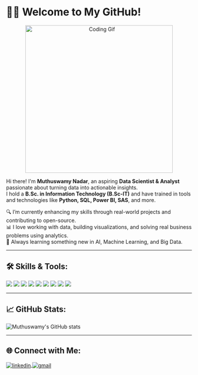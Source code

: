 # 👨‍💻 Welcome to My GitHub!

<p align="center">
  <img src="https://media.giphy.com/media/qgQUggAC3Pfv687qPC/giphy.gif" width="400" alt="Coding Gif"/>
</p>

Hi there! I'm **Muthuswamy Nadar**, an aspiring **Data Scientist & Analyst** passionate about turning data into actionable insights.  
I hold a **B.Sc. in Information Technology (B.Sc-IT)** and have trained in tools and technologies like **Python, SQL, Power BI, SAS**, and more.

🔍 I’m currently enhancing my skills through real-world projects and contributing to open-source.  
📊 I love working with data, building visualizations, and solving real business problems using analytics.  
🌱 Always learning something new in AI, Machine Learning, and Big Data.  

---

## 🛠️ Skills & Tools:

<p align="left">
  <img src="https://img.shields.io/badge/Python-3670A0?style=for-the-badge&logo=python&logoColor=ffdd54" />
  <img src="https://img.shields.io/badge/SQL-025E8C?style=for-the-badge&logo=postgresql&logoColor=white" />
  <img src="https://img.shields.io/badge/SAS-0076A8?style=for-the-badge&logo=sas&logoColor=white" />
  <img src="https://img.shields.io/badge/Power BI-F2C811?style=for-the-badge&logo=powerbi&logoColor=black" />
  <img src="https://img.shields.io/badge/Numpy-013243?style=for-the-badge&logo=numpy&logoColor=white" />
  <img src="https://img.shields.io/badge/Pandas-150458?style=for-the-badge&logo=pandas&logoColor=white" />
  <img src="https://img.shields.io/badge/Matplotlib-11557C?style=for-the-badge&logo=matplotlib&logoColor=white" />
  <img src="https://img.shields.io/badge/Seaborn-45b8cd?style=for-the-badge&logo=python&logoColor=white" />
  <img src="https://img.shields.io/badge/Excel-217346?style=for-the-badge&logo=microsoft-excel&logoColor=white" />
</p>

---

## 📈 GitHub Stats:

<p align="left">
  <img src="https://github-readme-stats.vercel.app/api?username=muthuswamynadar&show_icons=true&theme=tokyonight" alt="Muthuswamy's GitHub stats"/>
</p>

---

## 🌐 Connect with Me:

<p align="left">
  <a href="https://www.linkedin.com/in/nadarmuthuswamy/" target="blank">
    <img align="center" src="https://img.shields.io/badge/LinkedIn-blue?style=for-the-badge&logo=linkedin&logoColor=white" alt="linkedin" />
  </a>
  <a href="mailto:muthuswamynadar25@gmail.com.com">
    <img align="center" src="https://img.shields.io/badge/Gmail-D14836?style=for-the-badge&logo=gmail&logoColor=white" alt="gmail" />
  </a>
</p>
